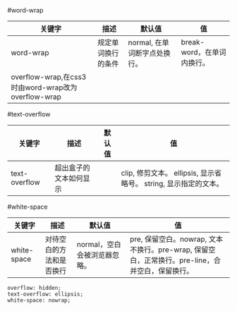 #word-wrap

|关键字|描述|默认值|值|
|-|-|-|-|
|word-wrap|规定单词换行的条件|normal, 在单词断字点处换行。|break-word，在单词内换行。|
|overflow-wrap,在css3时由word-wrap改为overflow-wrap||||

#text-overflow

|关键字|描述|默认值|值|
|-|-|-|-|
|text-overflow|超出盒子的文本如何显示||clip, 修剪文本。 ellipsis, 显示省略号。 string, 显示指定的文本。|

#white-space

|关键字|描述|默认值|值|
|-|-|-|-|
|white-space|对待空白的方法和是否换行|normal，空白会被浏览器忽略。|pre, 保留空白。nowrap, 文本不换行。pre-wrap, 保留空白，正常换行。pre-line，合并空白，保留换行。|

    overflow: hidden;
    text-overflow: ellipsis;
    white-space: nowrap;